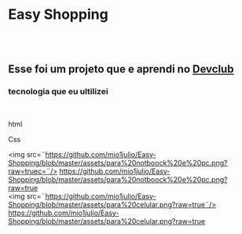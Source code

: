 <h1>Easy Shopping</h1>
<br>
<br>
<h2>Esse foi um projeto que e aprendi no <a href=¨https://Rodolfomori.com.br/Devclub¨>Devclub</a></h2>

<h3>tecnologia que eu ultilizei</h3>
<br>
<p>html</p>
<p>Css</p>

<img src=¨https://github.com/mio1julio/Easy-Shopping/blob/master/assets/para%20notboock%20e%20pc.png?raw=truec=¨/>
<https://github.com/mio1julio/Easy-Shopping/blob/master/assets/para%20notboock%20e%20pc.png?raw=true>
<br>
<img src=¨https://github.com/mio1julio/Easy-Shopping/blob/master/assets/para%20celular.png?raw=true¨/>
https://github.com/mio1julio/Easy-Shopping/blob/master/assets/para%20celular.png?raw=true
<P></P>
